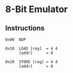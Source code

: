 8-Bit Emulator
==============

Instructions
------------

    0x00  NOP

    0x10  LOAD [reg]  = 4 4
          [addr]      = 8

    0x20  STORE [reg] = 4 4
          [addr]      = 8

